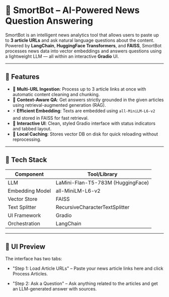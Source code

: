 # 🧠 SmortBot – AI-Powered News Question Answering

SmortBot is an intelligent news analytics tool that allows users to paste up to **3 article URLs** and ask natural language questions about the content. Powered by **LangChain**, **HuggingFace Transformers**, and **FAISS**, SmortBot processes news data into vector embeddings and answers questions using a lightweight LLM — all within an interactive **Gradio** UI.

---

## 🚀 Features

- 🔗 **Multi-URL Ingestion**: Process up to 3 article links at once with automatic content cleaning and chunking.
- 🧠 **Context-Aware QA**: Get answers strictly grounded in the given articles using retrieval-augmented generation (RAG).
- ⚡ **Efficient Embedding**: Texts are embedded using `all-MiniLM-L6-v2` and stored in FAISS for fast retrieval.
- 💬 **Interactive UI**: Clean, styled Gradio interface with status indicators and tabbed layout.
- 💾 **Local Caching**: Stores vector DB on disk for quick reloading without reprocessing.

---

## 🧪 Tech Stack

| Component        | Tool/Library                          |
|------------------|---------------------------------------|
| LLM              | LaMini-Flan-T5-783M (HuggingFace)     |
| Embedding Model  | all-MiniLM-L6-v2                      |
| Vector Store     | FAISS                                 |
| Text Splitter    | RecursiveCharacterTextSplitter        |
| UI Framework     | Gradio                                |
| Orchestration    | LangChain                             |

---

## 📸 UI Preview
The interface has two tabs:

- "Step 1: Load Article URLs" – Paste your news article links here and click Process Articles.

- "Step 2: Ask a Question" – Ask anything related to the articles and get an LLM-generated answer with sources.
